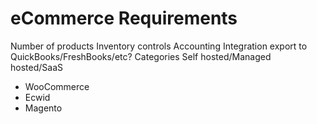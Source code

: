 # eCommerce Requirements 
Number of products
Inventory controls
Accounting Integration export to QuickBooks/FreshBooks/etc?
Categories
Self hosted/Managed hosted/SaaS
 * WooCommerce
 * Ecwid
 * Magento
 
